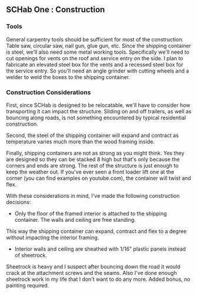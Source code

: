 ## SCHab One : Construction

### Tools

General carpentry tools should be sufficient for most of the construction.  Table saw, circular saw, nail gun, glue gun, etc.  Since the shipping container is steel, we'll also need some metal working tools.  Specifically we'll need to cut openings for vents on the roof and service entry on the side.  I plan to fabricate an elevated steel box for the vents and a recessed steel box for the service entry.  So you'll need an angle grinder with cutting wheels and a welder to weld the boxes to the shipping container.

### Construction Considerations

First, since SCHab is designed to be relocatable, we'll have to consider how transporting it can impact the structure.  Sliding on and off trailers, as well as bouncing along roads, is not something encountered by typical residential construction.  

Second, the steel of the shipping container will expand and contract as temperature varies much more than the wood framing inside.

Finally, shipping containers are not as strong as you might think.  Yes they are designed so they can be stacked 8 high but that's only because the corners and ends are strong.  The rest of the structure is just enough to keep the weather out.  If you've ever seen a front loader lift one at the corner (you can find examples on youtube.com), the container will twist and flex.

With these considerations in mind, I've made the following construction decisions:

* Only the floor of the framed interior is attached to the shipping container.  The walls and ceiling are free standing.

This way the shipping container can expand, contract and flex to a degree without impacting the interior framing.

* Interior walls and ceiling are sheathed with 1/16" plastic panels instead of sheetrock.

Sheetrock is heavy and I suspect after bouncing down the road it would crack at the attachment screws and the seams.  Also I've done enough sheetrock work in my life that I don't want to do any more.  Added bonus, no painting required.
